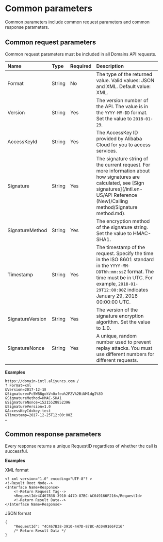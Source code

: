 # Common parameters

Common parameters include common request parameters and common response parameters.

## Common request parameters

Common request parameters must be included in all Domains API requests.

|Name|Type|Required|Description|
|:---|:---|:-------|:----------|
|Format|String|No|The type of the returned value. Valid values: JSON and XML. Default value: XML.|
|Version|String|Yes|The version number of the API. The value is in the `YYYY-MM-DD` format. Set the value to `2018-01-29`.|
|AccessKeyId|String|Yes|The AccessKey ID provided by Alibaba Cloud for you to access services.|
|Signature|String|Yes|The signature string of the current request. For more information about how signatures are calculated, see [Sign signatures](/intl.en-US/API Reference (New)/Calling method/Signature method.md).|
|SignatureMethod|String|Yes|The encryption method of the signature string. Set the value to HMAC-SHA1.|
|Timestamp|String|Yes|The timestamp of the request. Specify the time in the ISO 8601 standard in the `YYYY-MM-DDThh:mm:ssZ` format. The time must be in UTC. For example, `2018-01-29T12:00:00Z` indicates January 29, 2018 00:00:00 UTC.|
|SignatureVersion|String|Yes|The version of the signature encryption algorithm. Set the value to 1.0.|
|SignatureNonce|String|Yes|A unique, random number used to prevent replay attacks. You must use different numbers for different requests.|

**Examples**

```
https://domain-intl.aliyuncs.com /
? Format=xml
&Version=2017-12-18    
&Signature=Pc5WB8gokVn0xfeu%2FZV%2BiNM1dgI%3D     
&SignatureMethod=HMAC-SHA1    
&SignatureNonce=15215528852396   
&SignatureVersion=1.0   
&AccessKeyId=key-test   
&Timestamp=2017-12-25T12:00:00Z   
…
```

## Common response parameters

Every response returns a unique RequestID regardless of whether the call is successful.

**Examples**

XML format

```
<? xml version="1.0" encoding="UTF-8"? > 
<!-Result Root Node-->
<Interface Name+Response>
    <!-Return Request Tag-->
    <RequestId>4C467B38-3910-447D-87BC-AC049166F216</RequestId>
    <!-Return Result Data-->
</Interface Name+Response>
```

JSON format

```
{
    "RequestId": "4C467B38-3910-447D-87BC-AC049166F216"
    /* Return Result Data */
}
```

